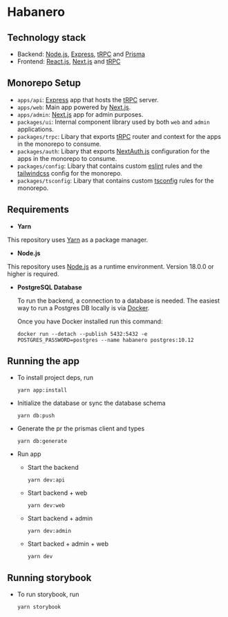 # Habanero

## Technology stack

- Backend: [Node.js](https://nodejs.org/en/), [Express](https://expressjs.com/), [tRPC](https://trpc.io/) and [Prisma](https://www.prisma.io/)
- Frontend: [React.js](https://reactjs.org/), [Next.js](https://nextjs.org/) and [tRPC](https://trpc.io/)

## Monorepo Setup

- `apps/api`: [Express](https://expressjs.com/) app that hosts the [tRPC](https://trpc.io/) server.
- `apps/web`: Main app powered by [Next.js](https://nextjs.org).
- `apps/admin`: [Next.js](https://nextjs.org) app for admin purposes.
- `packages/ui`: Internal component library used by both `web` and `admin` applications.
- `packages/trpc`: Libary that exports [tRPC](https://trpc.io/) router and context for the apps in the monorepo to consume.
- `packages/auth`: Libary that exports [NextAuth.js](https://next-auth.js.org/) configuration for the apps in the monorepo to consume.
- `packages/config`: Libary that contains custom [eslint](https://eslint.org/) rules and the [tailwindcss](https://tailwindcss.com/) config for the monorepo.
- `packages/tsconfig`: Libary that contains custom [tsconfig](https://www.typescriptlang.org/tsconfig) rules for the monorepo.

## Requirements

- **Yarn**

This repository uses [Yarn](https://classic.yarnpkg.com/lang/en/) as a package manager.

- **Node.js**

This repository uses [Node.js](https://nodejs.org/en/) as a runtime environment. Version 18.0.0 or higher is required.

- **PostgreSQL Database**

  To run the backend, a connection to a database is needed. The easiest way to run a Postgres DB locally is via [Docker](https://www.docker.com/).

  Once you have Docker installed run this command:

  ```
  docker run --detach --publish 5432:5432 -e POSTGRES_PASSWORD=postgres --name habanero postgres:10.12
  ```

## Running the app

- To install project deps, run

  ```
  yarn app:install
  ```

- Initialize the database or sync the database schema

  ```
  yarn db:push
  ```

- Generate the pr the prismas client and types

  ```
  yarn db:generate
  ```

- Run app

  - Start the backend

    ```
    yarn dev:api
    ```

  - Start backend + web

    ```
    yarn dev:web
    ```

  - Start backend + admin

    ```
    yarn dev:admin
    ```

  - Start backed + admin + web
    ```
    yarn dev
    ```

## Running storybook

- To run storybook, run

  ```
  yarn storybook
  ```

